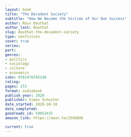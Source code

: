 ```yaml
---
layout: book
title: "The Decadent Society"
subtitle: "How We Became the Victims of Our Own Success"
author: Ross Douthat
author_last: Douthat
slug: douthat-the-decadent-society
type: nonfiction
cover: true
series: 
part: 
genres:
- politics
- sociology
- culture
- economics
isbn: 9781476785240
rating: 
pages: 272
format: audiobook
publish_year: 2020
publisher: Simon Schuster
date_started: 2020-10-10
date_completed: 
goodreads_id: 50053432
amazon_link: https://amzn.to/2SXG6HG

current: true
---
```

